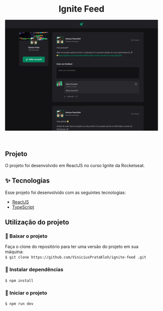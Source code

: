 <h1 align="center">
  Ignite Feed 
</h1>

<p align="center">
  <img src="./presentation.png" width="800">
</p>

<br>

##  Projeto

O projeto foi desenvolvido em ReactJS no curso Ignite da Rocketseat.

## ✨ Tecnologias

Esse projeto foi desenvolvido com as seguintes tecnologias:

- [ReactJS](https://reactjs.org/)
- [TypeScript](https://www.typescriptlang.org/)

## Utilização do projeto

### 💾 Baixar o projeto
Faça o clone do repositório para ter uma versão do projeto em sua máquina:<br/>
`$ git clone https://github.com/ViniciusPrataKloh/ignite-feed
.git`

### 🧰 Instalar dependências
`$ npm install`  

### 🚀 Iniciar o projeto
`$ npm run dev`
<br />

